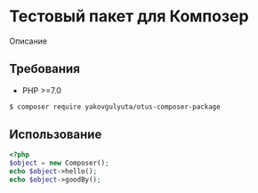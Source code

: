 # Тестовый пакет для Композер

Описание

## Требования

- PHP >=7.0

```bash
$ composer require yakovgulyuta/otus-composer-package
```

## Использование

```php
<?php
$object = new Composer();
echo $object->hello();
echo $object->goodBy();
```

